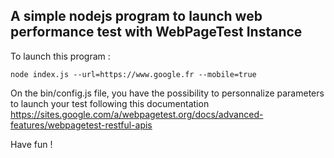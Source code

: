 ## A simple nodejs program to launch web performance test with WebPageTest Instance

To launch this program : 

``` node index.js --url=https://www.google.fr --mobile=true ```

On the bin/config.js file, you have the possibility to personnalize parameters to launch your test following this documentation https://sites.google.com/a/webpagetest.org/docs/advanced-features/webpagetest-restful-apis

Have fun ! 